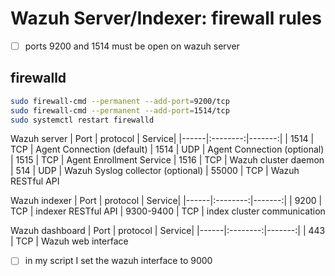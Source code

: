 # Wazuh Server/Indexer: firewall rules
- [ ] ports 9200 and 1514 must be open on wazuh server

## firewalld 
```bash
sudo firewall-cmd --permanent --add-port=9200/tcp
sudo firewall-cmd --permanent --add-port=1514/tcp
sudo systemctl restart firewalld
```
Wazuh server
| Port | protocol | Service|
|------|:--------:|-------:|
| 1514 | TCP | Agent Connection (default)
| 1514 | UDP | Agent Connection (optional)
| 1515 | TCP | Agent Enrollment Service 
| 1516 | TCP | Wazuh cluster daemon
| 514  | UDP | Wazuh Syslog collector (optional)
| 55000 | TCP | Wazuh RESTful API

Wazuh indexer
| Port | protocol | Service|
|------|:--------:|-------:|
| 9200 | TCP | indexer RESTful API
| 9300-9400 | TCP | index cluster communication

Wazuh dashboard
| Port | protocol | Service|
|------|:--------:|-------:|
| 443  | TCP | Wazuh web interface

- [ ] in my script I set the wazuh interface to 9000
